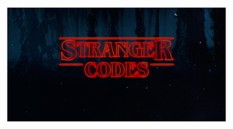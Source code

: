 ![stranger][stranger]

[stranger]: https://github.com/tacsio/stranger-codes/raw/master/stranger-codes.png